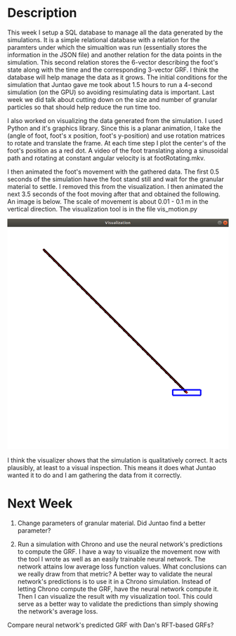 # Description
This week I setup a SQL database to manage all the data generated by the simulations. It is a simple relational database with a relation for the paramters under which the simualtion was run (essentially stores the information in the JSON file) and another relation for the data points in the simulation. This second relation stores the 6-vector describing the foot's state along with the time and the corresponding 3-vector GRF. I think the database will help manage the data as it grows. The initial conditions for the simulation that Juntao gave me took about 1.5 hours to run a 4-second simulation (on the GPU) so avoiding resimulating data is important. Last week we did talk about cutting down on the size and number of granular particles so that should help reduce the run time too.

I also worked on visualizing the data generated from the simulation. I used Python and it's graphics library. Since this is a planar animation, I take the (angle of foot, foot's x position, foot's y-position) and use rotation matrices to rotate and translate the frame. At each time step I plot the center's of the foot's position as a red dot. A video of the foot translating along a sinusoidal path and rotating at constant angular velocity is at footRotating.mkv.

I then animated the foot's movement with the gathered data. The first 0.5 seconds of the simulation have the foot stand still and wait for the granular material to settle. I removed this from the visualization. I then animated the next 3.5 seconds of the foot moving after that and obtained the following. An image is below. The scale of movement is about 0.01 - 0.1 m in the vertical direction. The visualization tool is in the file vis_motion.py  
 
![alt text](https://github.com/PeterJochem/Chrono_Simulations/blob/master/smallVis.png "0.5 Second Visualization")

I think the visualizer shows that the simulation is qualitatively correct. It acts plausibly, at least to a visual inspection. This means it does what Juntao wanted it to do and I am gathering the data from it correctly. 

# Next Week
1) Change parameters of granular material. Did Juntao find a better parameter? 

2) Run a simulation with Chrono and use the neural network's predictions to compute the GRF. I have a way to visualize the movement now with the tool I wrote as well as an easily trainable neural network. The network attains low average loss function values. What conclusions can we really draw from that metric? A better way to validate the neural network's predictions is to use it in a Chrono simulation. Instead of letting Chrono compute the GRF, have the neural network compute it. Then I can visualize the result with my visualization tool. This could serve as a better way to validate the predictions than simply showing the network's average loss.  

Compare neural network's predicted GRF with Dan's RFT-based GRFs?

